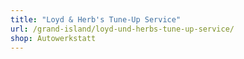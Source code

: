 ```yaml
---
title: "Loyd & Herb's Tune-Up Service"
url: /grand-island/loyd-und-herbs-tune-up-service/
shop: Autowerkstatt
---
```

